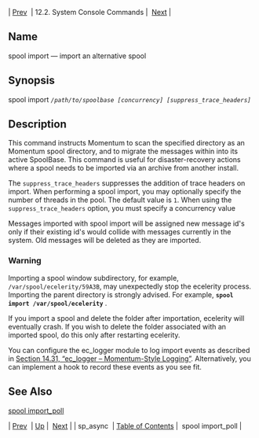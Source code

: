 | [Prev](console_commands.sp_async)  | 12.2. System Console Commands |  [Next](console_commands.spool_import_poll.php) |

<a name="console_commands.spool_import"></a>
## Name

spool import — import an alternative spool

## Synopsis

spool import *`/path/to/spoolbase [concurrency] [suppress_trace_headers]`* 

<a name="idp16388464"></a>
## Description

This command instructs Momentum to scan the specified directory as an Momentum spool directory, and to migrate the messages within into its active SpoolBase. This command is useful for disaster-recovery actions where a spool needs to be imported via an archive from another install.

The `suppress_trace_headers` suppresses the addition of trace headers on import. When performing a spool import, you may optionally specify the number of threads in the pool. The default value is `1`. When using the `suppress_trace_headers` option, you must specify a concurrency value

Messages imported with spool import will be assigned new message id's only if their existing id's would collide with messages currently in the system. Old messages will be deleted as they are imported.

### Warning

Importing a spool window subdirectory, for example, `/var/spool/ecelerity/59A3B`, may unexpectedly stop the ecelerity process. Importing the parent directory is strongly advised. For example, **`spool import /var/spool/ecelerity`**                             .

If you import a spool and delete the folder after importation, ecelerity will eventually crash. If you wish to delete the folder associated with an imported spool, do this only after restarting ecelerity.

You can configure the ec_logger module to log import events as described in [Section 14.31, “ec_logger – Momentum-Style Logging”](modules.ec_logger "14.31. ec_logger – Momentum-Style Logging"). Alternatively, you can implement a hook to record these events as you see fit.

<a name="idp16397104"></a>
## See Also

[spool import_poll](console_commands.spool_import_poll "spool import_poll")

| [Prev](console_commands.sp_async)  | [Up](console.commands.non-module.php) |  [Next](console_commands.spool_import_poll.php) |
| sp_async  | [Table of Contents](index) |  spool import_poll |
